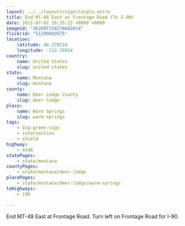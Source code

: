```yaml
---
layout: ../../layouts/sign/single.astro
title: End MT-48 East at Frontage Road (To I-90)
date: 2021-07-02 16:35:22 +0000 +0000
imageid: "362097318276682014"
flickrid: "51290892675"
location:
    latitude: 46.170216
    longitude: -112.78914
country:
    name: United States
    slug: united-states
state:
    name: Montana
    slug: montana
county:
    name: Deer Lodge County
    slug: deer-lodge
place:
    name: Warm Springs
    slug: warm-springs
tags:
    - big-green-sign
    - intersection
    - shield
highway:
    - mt48
statePages:
    - state/montana
countyPages:
    - state/montana/deer-lodge
placePages:
    - state/montana/deer-lodge/warm-springs
toHighways:
    - i90

---
```

End MT-48 East at Frontage Road.  Turn left on Frontage Road for I-90.